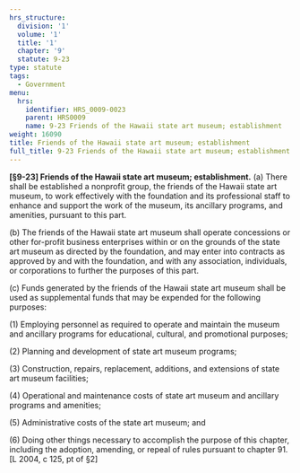 ```yaml
---
hrs_structure:
  division: '1'
  volume: '1'
  title: '1'
  chapter: '9'
  statute: 9-23
type: statute
tags:
  - Government
menu:
  hrs:
    identifier: HRS_0009-0023
    parent: HRS0009
    name: 9-23 Friends of the Hawaii state art museum; establishment
weight: 16090
title: Friends of the Hawaii state art museum; establishment
full_title: 9-23 Friends of the Hawaii state art museum; establishment
---
```

**[§9-23] Friends of the Hawaii state art museum; establishment.** (a) There shall be established a nonprofit group, the friends of the Hawaii state art museum, to work effectively with the foundation and its professional staff to enhance and support the work of the museum, its ancillary programs, and amenities, pursuant to this part.

(b) The friends of the Hawaii state art museum shall operate concessions or other for-profit business enterprises within or on the grounds of the state art museum as directed by the foundation, and may enter into contracts as approved by and with the foundation, and with any association, individuals, or corporations to further the purposes of this part.

(c) Funds generated by the friends of the Hawaii state art museum shall be used as supplemental funds that may be expended for the following purposes:

(1) Employing personnel as required to operate and maintain the museum and ancillary programs for educational, cultural, and promotional purposes;

(2) Planning and development of state art museum programs;

(3) Construction, repairs, replacement, additions, and extensions of state art museum facilities;

(4) Operational and maintenance costs of state art museum and ancillary programs and amenities;

(5) Administrative costs of the state art museum; and

(6) Doing other things necessary to accomplish the purpose of this chapter, including the adoption, amending, or repeal of rules pursuant to chapter 91\. [L 2004, c 125, pt of §2]